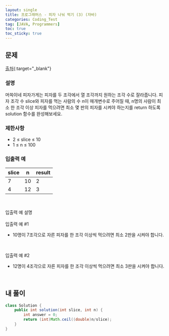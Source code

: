 ```yaml
---
layout: single
title: 프로그래머스 - 피자 나눠 먹기 (3) (자바)
categories: Coding_Test
tag: [JAVA, Programmers]
toc: true
toc_sticky: true
---
```


## 문제
[출처](https://school.programmers.co.kr/learn/courses/30/lessons/120816?language=java){:target="_blank"}
### 설명
머쓱이네 피자가게는 피자를 두 조각에서 열 조각까지 원하는 조각 수로 잘라줍니다. 피자 조각 수 slice와 피자를 먹는 사람의 수 n이 매개변수로 주어질 때, n명의 사람이 최소 한 조각 이상 피자를 먹으려면 최소 몇 판의 피자를 시켜야 하는지를 return 하도록 solution 함수를 완성해보세요.

### 제한사항

 * 2 ≤ slice ≤ 10
 * 1 ≤ n ≤ 100

### 입출력 예

slice|n|result
---|---|---
7|10|2
4|12|3

<br/>

입출력 예 설명
<br/><br/>
입출력 예 #1
 
 * 10명이 7조각으로 자른 피자를 한 조각 이상씩 먹으려면 최소 2판을 시켜야 합니다.
<br/>

입출력 예 #2
 
 * 12명이 4조각으로 자른 피자를 한 조각 이상씩 먹으려면 최소 3판을 시켜야 합니다.
<br/>

## 내 풀이
```java
class Solution {
    public int solution(int slice, int n) {
        int answer = 0;
        return (int)Math.ceil((double)n/slice);
    }
}
```